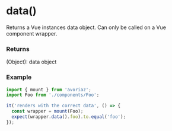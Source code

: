# data()

Returns a Vue instances data object. Can only be called on a Vue component wrapper.

### Returns

(Object): data object 

### Example

```js
import { mount } from 'avoriaz';
import Foo from './components/Foo';

it('renders with the correct data', () => {
  const wrapper = mount(Foo);
  expect(wrapper.data().foo).to.equal('foo');
});
```